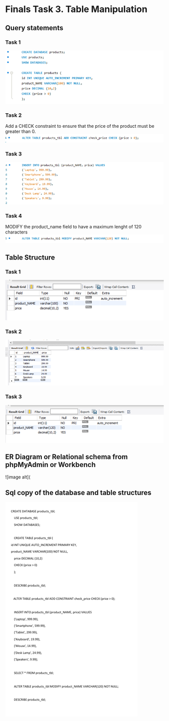 # Finals Task 3. Table Manipulation

## Query statements

### Task 1 
![image alt](https://github.com/adrianlabor19/adrianlabor19/blob/87d7e3824be2e60db833c076d30d5784635cf4ac/Finals%20Task%203.%20Table%20Manipulation/Screenshot%202025-04-23%20101027.png)

### Task 2
Add a CHECK constraint to ensure that the price of the product must be greater than 0.
![image alt](https://github.com/adrianlabor19/adrianlabor19/blob/260edb9cefdac7dcf6b7d13a83db938e3acedcc1/Finals%20Task%203.%20Table%20Manipulation/Screenshot%202025-04-23%20113355.png)

### Task 3
![image alt](https://github.com/adrianlabor19/adrianlabor19/blob/950d571c778fee8315b85f050aca5af277771512/Finals%20Task%203.%20Table%20Manipulation/Screenshot%202025-04-23%20102853.png)

### Task 4
MODIFY the product_name field to have a maximum lenght of 120 characters
![image alt](https://github.com/adrianlabor19/adrianlabor19/blob/950d571c778fee8315b85f050aca5af277771512/Finals%20Task%203.%20Table%20Manipulation/Screenshot%202025-04-23%20103245.png)


## Table Structure

### Task 1 
![image alt](https://github.com/adrianlabor19/adrianlabor19/blob/950d571c778fee8315b85f050aca5af277771512/Finals%20Task%203.%20Table%20Manipulation/Screenshot%202025-04-23%20100958.png)

### Task 2 
![image alt](https://github.com/adrianlabor19/adrianlabor19/blob/af16ae3ef309b3b8d9c9f46e7dc24f481c9d7a98/Finals%20Task%203.%20Table%20Manipulation/Screenshot%202025-04-23%20112317.png)

### Task 3 
![image alt](https://github.com/adrianlabor19/adrianlabor19/blob/f3bb1061191b041298b8c677615742dbe09dec13/Finals%20Task%203.%20Table%20Manipulation/Screenshot%202025-04-23%20103637.png)


## ER Diagram or Relational schema from phpMyAdmin or Workbench
![image alt](

## Sql copy of the database and table structures
![image alt](https://github.com/adrianlabor19/adrianlabor19/blob/4f53bc16edbc02089da4c37772ac8bb81d86ca6e/Finals%20Task%203.%20Table%20Manipulation/Screenshot%202025-04-23%20114744.png)

